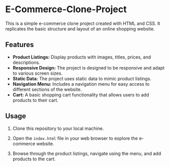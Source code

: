 # E-Commerce-Clone-Project
This is a simple e-commerce clone project created with HTML and CSS. It replicates the basic structure and layout of an online shopping website.
## Features

- **Product Listings:** Display products with images, titles, prices, and descriptions.
- **Responsive Design:** The project is designed to be responsive and adapt to various screen sizes.
- **Static Data:** The project uses static data to mimic product listings.
- **Navigation Menu:** Includes a navigation menu for easy access to different sections of the website.
- **Cart:** A basic shopping cart functionality that allows users to add products to their cart.

## Usage

1. Clone this repository to your local machine.
2. Open the `index.html` file in your web browser to explore the e-commerce website.

3. Browse through the product listings, navigate using the menu, and add products to the cart.
